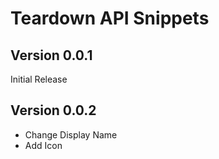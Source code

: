 # Teardown API Snippets

## Version 0.0.1
Initial Release

## Version 0.0.2
- Change Display Name
- Add Icon
